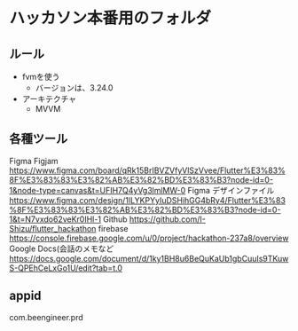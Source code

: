 # ハッカソン本番用のフォルダ

## ルール
* fvmを使う
  * バージョンは、3.24.0
* アーキテクチャ
  * MVVM

## 各種ツール
Figma Figjam
https://www.figma.com/board/qRk15BrIBVZVfyVlSzVvee/Flutter%E3%83%8F%E3%83%83%E3%82%AB%E3%82%BD%E3%83%B3?node-id=0-1&node-type=canvas&t=UFIH7Q4yVg3lmlMW-0
Figma デザインファイル
https://www.figma.com/design/1lLYKPYyIuDSHihGG4bRy4/Flutter%E3%83%8F%E3%83%83%E3%82%AB%E3%82%BD%E3%83%B3?node-id=0-1&t=N7vxdo62veKr0IHl-1
Github
https://github.com/I-Shizu/flutter_hackathon
firebase
https://console.firebase.google.com/u/0/project/hackathon-237a8/overview
Google Docs(会話のメモなど
https://docs.google.com/document/d/1ky1BH8u6BeQuKaUb1gbCuuIs9TKuwS-QPEhCeLxGo1U/edit?tab=t.0

## appid
com.beengineer.prd
